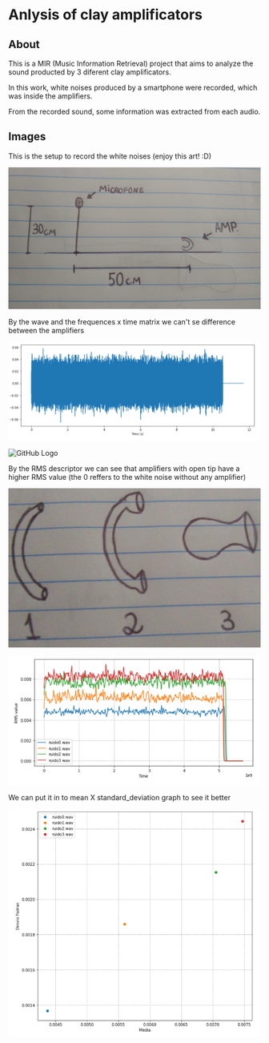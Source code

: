 # Anlysis of clay amplificators

About
-----
This is a MIR (Music Information Retrieval) project that aims to analyze the sound producted by 3 diferent clay amplificators.

In this work, white noises produced by a smartphone were recorded, which was inside the amplifiers.

From the recorded sound, some information was extracted from each audio.


Images
-------

This is the setup to record the white noises (enjoy this art! :D)

![GitHub Logo](/images/setup.jpeg)



By the wave and the frequences x time matrix we can't se difference between the amplifiers

![GitHub Logo](/images/wave.png)

![GitHub Logo](/images/freq.png)


By the RMS descriptor we can see that amplifiers with open tip have a higher RMS value (the 0 reffers to the white noise without any amplifier)

![GitHub Logo](/images/amps.jpeg)

![GitHub Logo](/images/rms.png)


We can put it in to mean X standard_deviation graph to see it better

![GitHub Logo](/images/graph.png)
